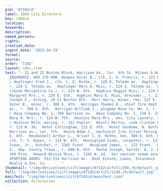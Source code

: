 ```yaml
---
pid: '07182cd'
label: 1904 City Directory
key: 1904cd
location: 
keywords: 
description: 
named_persons: 
rights: 
creation_date: 
ingest_date: '2023-10-19'
format: 
source: 
order: '7182'
layout: cmhc_item
text: ". 21 and 22 Boston Block, Harrison Av., Cor. 4th St. Milner & Hur PLATE GLASS
  INSURANCE. HOO 170 HOW  Hoopes Oscar A., clk. C. H. Francis, r. 123 W. Chestnut.
  \ Hopfinger Fred J., clk. C. E. Rothe, r. 129 8. Toledo av.  Hopfinger Joseph, miner,
  r. 129 S. Toledo av.  Hopfinger Mary A. Miss, r. 129 S. Toledo av.  Hopkins Jeune
  (Jeune Mercantile Co.), r. 225 W. 6th.  Hopkins Maggie Miss, r. 224 E. 5th.  Hopkins
  Margaret Mrs., r. 224 E. 5th.  Hopkins Mary E. Miss, dressmkr., r. 224 E. 5th.  Horner
  Joseph F., mining, 20-21 Boston Blk.  Horr Harry, miner, rms. 227 E. 4th.  Horrigan
  Veter B., miner, r. 308 E. 4th.  Horrigan Thomas H., chief fire dept., 704 Harrison
  av., r. 308 E. 4th.  Horrigan William J., plugman Hose Co. No. 2, r. 308 E. 4th.
  \ Hose Company No. 1, 704 Harrison av.  Hose Company No. 2, 120 E. 2d.  Hoskins
  Mary A. Mrs., r. 124 W. 7th.  Hoskins Mary Mrs., wks. City Laundry, r. 202 E. 7th.
  \ Hoskins Milo, mining, r. 312 Poplar.  Hossli Martin, cook Clinton Restaurant,
  r. 123 W. 3d.  Hotel Cottingham, 123 E. 4th.  Hotel Vendome, N. Butterworth mgr.,
  Harrison av., cor. 7th.  Houck Adam J., machinist Iron Silver Mining Co., r. 615
  E. 4th.  Houdashelt Arthur L., driver C. E. Rothe, bds. 308 E. 6th  Hough Syd, H.,
  clk. T. S. Hayes, r. 114 W. 4th.  Houvugland Isaac, carpenter, r. 132 Front.  Hougland
  Isaac, Jr., butcher, r. 1382 Front.  Hougland James, r. 132 Front.  Houghton Douglas
  G., dep. County Treas., r. 600 W. 6th.  Houle Joseph, bartdr. A. J. Brabant, r.
  109 Pine.  Howard Bessie Miss, r. 1345 W. 2d.  Ser nanison nvewe asses wr BARNARD’S
  SPORTING GOODS  512-514 Harrison Av.  Real Estate, Loans, Insurance  Leadville Insurance,
  Realty & Inv, Co,       "
thumbnail: "/img/derivatives/iiif/images/07182cd/full/250,/0/default.jpg"
full: "/img/derivatives/iiif/images/07182cd/full/1140,/0/default.jpg"
manifest: "/img/derivatives/iiif/07182cd/manifest.json"
collection: directories
---
```

